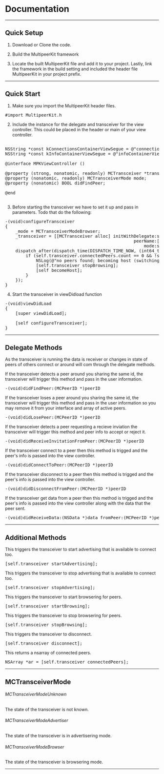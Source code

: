 # Documentation
-------------------------

## Quick Setup

1) Download or Clone the code.

2) Build the MultipeerKit framework

3) Locate the built MultipeerKit file and add it to your project. Lastly, link the framework in the build setting and 
included the header file MultipeerKit in your project prefix. 

****

## Quick Start

1) Make sure you import the MultipeerKit header files.

<pre>
#import MultipeerKit.h
</pre>

2) Include the instance for the delegate and transceiver for the view controller. This could be placed in the header or main of your view controller. 

<pre>

NSString *const kConnectionsContainerViewSegue = @"connectionsContainerViewSegue";
NSString *const kInfoContainerViewSegue = @"infoContainerViewSegue";

@interface MPKViewController ()<MCTransceiverDelegate, MPKPeerInfoViewDelegate>

@property (strong, nonatomic, readonly) MCTransceiver *transceiver;
@property (nonatomic, readonly) MCTransceiverMode mode;
@property (nonatomic) BOOL didFindPeer;

@end

</pre>

3) Before starting the transceiver we have to set it up and pass in parameters. Todo that do the following:

<pre>
-(void)configureTransceiver
{
    _mode = MCTransceiverModeBrowser;
    _transceiver = [[MCTransceiver alloc] initWithDelegate:self
                                                  peerName:[UIDevice currentDevice].name
                                                      mode:self.mode];
    dispatch_after(dispatch_time(DISPATCH_TIME_NOW, (int64_t)(5 * NSEC_PER_SEC)), dispatch_get_main_queue(), ^{
        if (self.transceiver.connectedPeers.count == 0 && !self.didFindPeer) {
            NSLog(@"no peers found; becoming host (switching to advertising mode)");
            [self.transceiver stopBrowsing];
            [self becomeHost];
        }
    });
}
</pre>

4) Start the transceiver in viewDidload function

<pre>
-(void)viewDidLoad
{
    [super viewDidLoad];

    [self configureTransceiver];
}
</pre>

****

## Delegate Methods
As the transceiver is running the data is receiver or changes in state of peers of others connect or around will com through the delegate methods.  

If the transceiver detects a peer around you sharing the same id, the transceiver will trigger this method and pass in the user information.

<pre>
-(void)didFindPeer:(MCPeerID *)peerID
</pre>

If the transceiver loses a peer around you sharing the same id, the transceiver will trigger this method and pass in the user information so you may remove it from your interface and array of active peers.

<pre>
-(void)didLosePeer:(MCPeerID *)peerID
</pre>

If the transceiver detects a peer requesting a recieve inviation the transceiver will trigger this method and peer info to accept or reject it.

<pre>
-(void)didReceiveInvitationFromPeer:(MCPeerID *)peerID
</pre>

If the transceiver connect to a peer then this method is trigged and the peer's info is passed into the view controller.

<pre>
-(void)didConnectToPeer:(MCPeerID *)peerID
</pre>

If the transceiver disconnect to a peer then this method is trigged and the peer's info is passed into the view controller.

<pre>
-(void)didDisconnectFromPeer:(MCPeerID *)peerID
</pre>

If the transceiver get data from a peer then this method is trigged and the peer's info is passed into the view controller along with the data that the peer sent.

<pre>
-(void)didReceiveData:(NSData *)data fromPeer:(MCPeerID *)peerID
</pre>

****

## Additional Methods

This triggers the transceiver to start advertising that is available to connect too.
<pre>
[self.transceiver startAdvertising];
</pre>

This triggers the transceiver to stop advertising that is available to connect too.
<pre>
[self.transceiver stopAdvertising];
</pre>

This triggers the transceiver to start browsering for peers.
<pre>
[self.transceiver startBrowsing];
</pre>

This triggers the transceiver to stop browsering for peers.
<pre>
[self.transceiver stopBrowsing];
</pre>
This triggers the transceiver to disconnect.
<pre>
[self.transceiver disconnect];
</pre>
This returns a nsarray of connected peers.
<pre>
NSArray *ar = [self.transceiver connectedPeers];
</pre>

****

## MCTransceiverMode

###### MCTransceiverModeUnknown

The state of the transceiver is not known.

###### MCTransceiverModeAdvertiser

The state of the transceiver is in advertisering mode.

###### MCTransceiverModeBrowser
The state of the transceiver is browsering mode.

****